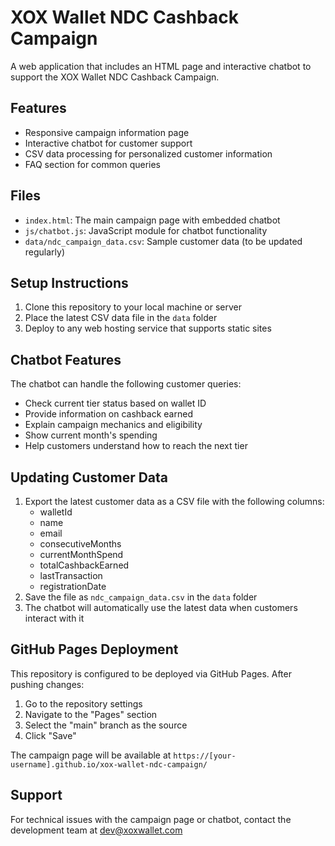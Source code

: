 # XOX Wallet NDC Cashback Campaign

A web application that includes an HTML page and interactive chatbot to support the XOX Wallet NDC Cashback Campaign.

## Features

- Responsive campaign information page
- Interactive chatbot for customer support
- CSV data processing for personalized customer information
- FAQ section for common queries

## Files

- `index.html`: The main campaign page with embedded chatbot
- `js/chatbot.js`: JavaScript module for chatbot functionality
- `data/ndc_campaign_data.csv`: Sample customer data (to be updated regularly)

## Setup Instructions

1. Clone this repository to your local machine or server
2. Place the latest CSV data file in the `data` folder
3. Deploy to any web hosting service that supports static sites

## Chatbot Features

The chatbot can handle the following customer queries:
- Check current tier status based on wallet ID
- Provide information on cashback earned
- Explain campaign mechanics and eligibility
- Show current month's spending
- Help customers understand how to reach the next tier

## Updating Customer Data

1. Export the latest customer data as a CSV file with the following columns:
   - walletId
   - name
   - email
   - consecutiveMonths
   - currentMonthSpend
   - totalCashbackEarned
   - lastTransaction
   - registrationDate
2. Save the file as `ndc_campaign_data.csv` in the `data` folder
3. The chatbot will automatically use the latest data when customers interact with it

## GitHub Pages Deployment

This repository is configured to be deployed via GitHub Pages. After pushing changes:
1. Go to the repository settings
2. Navigate to the "Pages" section
3. Select the "main" branch as the source
4. Click "Save"

The campaign page will be available at `https://[your-username].github.io/xox-wallet-ndc-campaign/`

## Support

For technical issues with the campaign page or chatbot, contact the development team at dev@xoxwallet.com